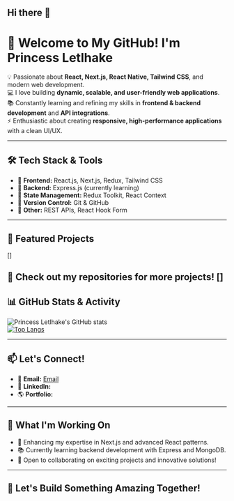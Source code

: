## Hi there 👋

# 🚀 Welcome to My GitHub! I'm Princess Letlhake

💡 Passionate about **React, Next.js, React Native, Tailwind CSS**, and modern web development.  
💻 I love building **dynamic, scalable, and user-friendly web applications**.  
📚 Constantly learning and refining my skills in **frontend & backend development** and **API integrations**.  
⚡ Enthusiastic about creating **responsive, high-performance applications** with a clean UI/UX.

---

## 🛠️ Tech Stack & Tools
- 🔹 **Frontend:** React.js, Next.js, Redux, Tailwind CSS  
- 🔹 **Backend:** Express.js  (currently learning)
- 🔹 **State Management:** Redux Toolkit, React Context  
- 🔹 **Version Control:** Git & GitHub  
- 🔹 **Other:** REST APIs, React Hook Form  

---

## 📌 Featured Projects
 []

🔗 **Check out my repositories** for more projects!
 []
---

## 📊 GitHub Stats & Activity
![Princess Letlhake's GitHub stats](https://github-readme-stats.vercel.app/api?username=Princessletlhake&show_icons=true&theme=radical)  
[![Top Langs](https://github-readme-stats.vercel.app/api/top-langs/?username=Princessletlhake&layout=compact&theme=radical)](https://github.com/Princessletlhake)

---

## 📫 Let's Connect!
- 📧 **Email:** [Email](mailto:princessletlhake7@gmail.com)  
- 💼 **LinkedIn:** [](https://www.linkedin.com/in/princess-letlhake-a25167232/)  
- 🌎 **Portfolio:** [](#)

---

## 🌱 What I'm Working On
- 🚀 Enhancing my expertise in Next.js and advanced React patterns.  
- 📚 Currently learning backend development with Express and MongoDB.  
- 🤝 Open to collaborating on exciting projects and innovative solutions!

---

## 🚀 Let's Build Something Amazing Together!

